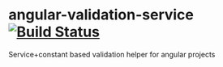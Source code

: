 # angular-validation-service [![Build Status](https://travis-ci.org/david-byng/angular-validation-service.svg?branch=master)](https://travis-ci.org/david-byng/angular-validation-service)
Service+constant based validation helper for angular projects
